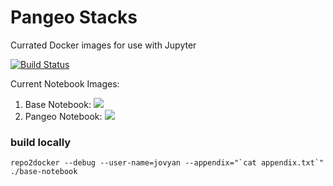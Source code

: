 Pangeo Stacks
=============

Currated Docker images for use with Jupyter

[![Build Status](https://travis-ci.org/pangeo-data/pangeo-stacks.svg?branch=master)](https://travis-ci.org/pangeo-data/pangeo-stacks)

Current Notebook Images:
1. Base Notebook: ![](https://img.shields.io/docker/pulls/pangeo/base-notebook.svg)
1. Pangeo Notebook: ![](https://img.shields.io/docker/pulls/pangeo/pangeo-notebook.svg)

### build locally
```
repo2docker --debug --user-name=jovyan --appendix="`cat appendix.txt`" ./base-notebook
```
